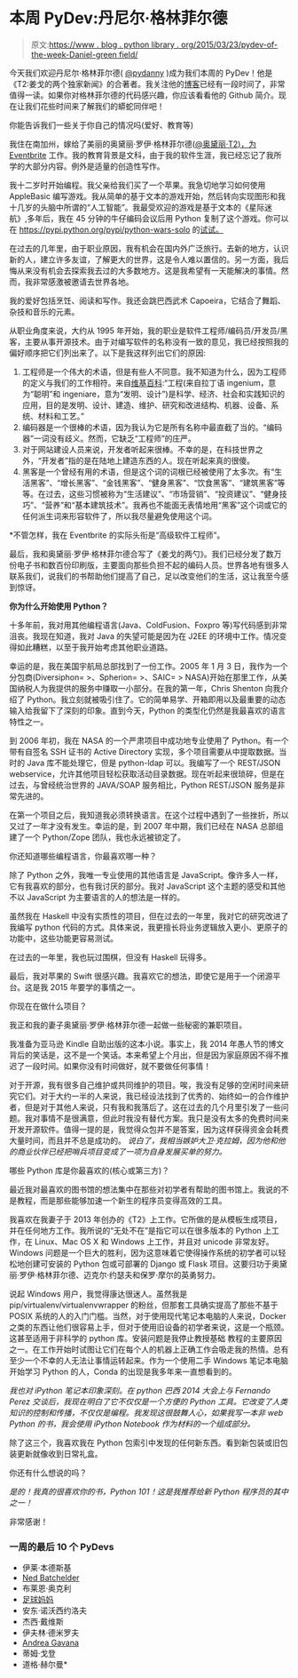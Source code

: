 # 本周 PyDev:丹尼尔·格林菲尔德

> 原文:[https://www . blog . python library . org/2015/03/23/pydev-of-the-week-Daniel-green field/](https://www.blog.pythonlibrary.org/2015/03/23/pydev-of-the-week-daniel-greenfield/)

今天我们欢迎丹尼尔·格林菲尔德( [@pydanny](https://twitter.com/pydanny) )成为我们本周的 PyDev！他是《T2:姜戈的两个独家新闻》的合著者。我关注他的[博客](http://www.pydanny.com/)已经有一段时间了，非常值得一读。如果你对格林菲尔德的代码感兴趣，你应该看看他的 Github 简介。现在让我们花些时间来了解我们的蟒蛇同伴吧！

你能告诉我们一些关于你自己的情况吗(爱好、教育等)

我住在南加州，嫁给了美丽的奥黛丽·罗伊·格林菲尔德([@奥黛丽·T2)，为](https://twitter.com/audreyr) [Eventbrite](http://www.eventbrite.com/) 工作。我的教育背景是文科，由于我的软件生涯，我已经忘记了我所学的大部分内容。例外是适量的创造性写作。

我十二岁时开始编程。我父亲给我们买了一个苹果。我急切地学习如何使用 AppleBasic 编写游戏。我从简单的基于文本的游戏开始，然后转向实现图形和我十几岁的头脑中所谓的“人工智能”。我最受欢迎的游戏是基于文本的《星际迷航》,多年后，我在 45 分钟的牛仔编码会议后用 Python 复制了这个游戏。你可以在 https://pypi.python.org/pypi/python-wars-solo 的[试试。](https://pypi.python.org/pypi/python-wars-solo)

在过去的几年里，由于职业原因，我有机会在国内外广泛旅行。去新的地方，认识新的人，建立许多友谊，了解更大的世界，这是令人难以置信的。另一方面，我后悔从来没有机会去探索我去过的大多数地方。这是我希望有一天能解决的事情。然而，我非常感激被邀请去世界各地。

我的爱好包括烹饪、阅读和写作。我还会跳巴西武术 Capoeira，它结合了舞蹈、杂技和音乐的元素。

从职业角度来说，大约从 1995 年开始，我的职业是软件工程师/编码员/开发员/黑客，主要从事开源技术。由于对编写软件的名称没有一致的意见，我已经按照我的偏好顺序把它们列出来了。以下是我这样列出它们的原因:

1.  工程师是一个伟大的术语，但是有些人不同意。我不知道为什么，因为工程师的定义与我们的工作相符。来自[维基百科](http://en.wikipedia.org/wiki/Engineering):“工程(来自拉丁语 ingenium，意为“聪明”和 ingeniare，意为“发明、设计”)是科学、经济、社会和实践知识的应用，目的是发明、设计、建造、维护、研究和改进结构、机器、设备、系统、材料和工艺。”
2.  编码器是一个很棒的术语，因为我认为它是所有名称中最直截了当的。“编码器”一词没有歧义。然而，它缺乏“工程师”的庄严。
3.  对于网站建设人员来说，开发者听起来很棒。不幸的是，在科技世界之外，“开发者”指的是在陆地上建造东西的人。现在听起来真的很傻。
4.  黑客是一个曾经有用的术语，但是这个词的词根已经被使用了太多次。有“生活黑客”、“增长黑客”、“金钱黑客”、“健身黑客”、“饮食黑客”、“建筑黑客”等等。在过去，这些习惯被称为“生活建议”、“市场营销”、“投资建议”、“健身技巧”、“营养”和“基本建筑技术”。我再也不能面无表情地用“黑客”这个词或它的任何派生词来形容软件了，所以我尽量避免使用这个词。

 *不管怎样，我在 Eventbrite 的实际头衔是“高级软件工程师”。

最后，我和奥黛丽·罗伊·格林菲尔德合写了《姜戈的两勺》。我们已经分发了数万份电子书和数百份印刷版，主要面向那些负担不起的编码人员。世界各地有很多人联系我们，说我们的书帮助他们提高了自己，足以改变他们的生活，这让我至今感到惊讶。

**你为什么开始使用 Python？**

十多年前，我对用其他编程语言(Java、ColdFusion、Foxpro 等)写代码感到非常沮丧。我现在知道，我对 Java 的失望可能是因为在 J2EE 的环境中工作。情况变得如此糟糕，以至于我开始考虑其他职业道路。

幸运的是，我在美国宇航局总部找到了一份工作。2005 年 1 月 3 日，我作为一个分包商(Diversiphon= >、Spherion= >、SAIC= > NASA)开始在那里工作，从美国纳税人为我提供的服务中赚取一小部分。在我的第一年，Chris Shenton 向我介绍了 Python。我立刻就被吸引住了。它的简单易学、开箱即用以及最重要的动态输入给我留下了深刻的印象。直到今天，Python 的类型化仍然是我最喜欢的语言特性之一。

到 2006 年初，我在 NASA 的一个严肃项目中成功地专业使用了 Python。有一个带有自签名 SSH 证书的 Active Directory 实现，多个项目需要从中提取数据。当时的 Java 库不能处理它，但是 python-ldap 可以。我编写了一个 REST/JSON webservice，允许其他项目轻松获取活动目录数据。现在听起来很琐碎，但是在过去，与曾经统治世界的 JAVA/SOAP 服务相比，Python REST/JSON 服务是非常先进的。

在第一个项目之后，我知道我必须转换语言。在这个过程中遇到了一些挫折，所以又过了一年才没有发生。幸运的是，到 2007 年中期，我们已经在 NASA 总部组建了一个 Python/Zope 团队，我也永远被锁定了。

你还知道哪些编程语言，你最喜欢哪一种？

除了 Python 之外，我唯一专业使用的其他语言是 JavaScript。像许多人一样，它有我喜欢的部分，也有我讨厌的部分。我对 JavaScript 这个主题的感受和其他不以 JavaScript 为主要语言的人的想法是一样的。

虽然我在 Haskell 中没有实质性的项目，但在过去的一年里，我对它的研究改进了我编写 python 代码的方式。具体来说，我更擅长将业务逻辑放入更小、更原子的功能中，这些功能更容易测试。

在过去的一年里，我也玩过围棋，但没有 Haskell 玩得多。

最后，我对苹果的 Swift 很感兴趣。我喜欢它的想法，即使它是用于一个闭源平台。这是我 2015 年要学的事情之一。

你现在在做什么项目？

我正和我的妻子奥黛丽·罗伊·格林菲尔德一起做一些秘密的兼职项目。

我准备为亚马逊 Kindle 自助出版的这本小说。事实上，我 2014 年愚人节的博文背后的笑话是，这不是一个笑话。本来希望上个月出，但是因为家庭原因不得不推迟了一段时间。如果你没有时间做好，就不要做任何事情！

对于开源，我有很多自己维护或共同维护的项目。唉，我没有足够的空闲时间来研究它们。对于大约一半的人来说，我已经设法找到了优秀的、始终如一的合作维护者，但是对于其他人来说，只有我和我落后了。这在过去的几个月里引发了一些问题。我对事情不是很满意，但此时我没有替代方案。我只是没有太多的免费时间来开发开源软件。值得一提的是，我觉得众包并不是答案，因为这样获得资金会耗费大量时间，而且并不总是成功的。
 *说白了，我相当嫉妒大卫·克拉姆，因为他和他的商业伙伴已经把哨兵项目变成了一项为自身发展买单的努力。*

哪些 Python 库是你最喜欢的(核心或第三方)？

最近我对最喜欢的图书馆的想法集中在那些对初学者有帮助的图书馆上。我说的不是教程，而是那些能够加速一个新生的程序员变得高效的工具。

我喜欢在我妻子于 2013 年创办的《T2》上工作。它所做的是从模板生成项目，并在任何地方工作。我所说的“无处不在”是指它可以在很多版本的 Python 上工作，在 Linux、Mac OS X 和 Windows 上工作，并且对 unicode 非常友好。Windows 问题是一个巨大的胜利，因为这意味着它使得操作系统的初学者可以轻松地创建可安装的 Python 包或可部署的 Django 或 Flask 项目。这要归功于奥黛丽·罗伊·格林菲尔德、迈克尔·约瑟夫和保罗·摩尔的英勇努力。

说起 Windows 用户，我觉得康达很迷人。虽然我是 pip/virtualenv/virtualenvwrapper 的粉丝，但那套工具确实提高了那些不基于 POSIX 系统的人的入门门槛。当然，对于使用现代笔记本电脑的人来说，Docker 之类的东西让他们很容易上手，但对于使用旧设备的初学者来说，这是一个瓶颈。这甚至适用于非科学的 python 库。安装问题是我停止教授基础
教程的主要原因之一。在工作开始时试图让它们在每个人的机器上正确工作会吸走我的热情。总有至少一个不幸的人无法让事情运转起来。作为一个使用二手 Windows 笔记本电脑开始学习 Python 的人，Conda 的出现是我多年来一直想看到的。

*我也对 iPython 笔记本印象深刻。在 python 巴西 2014 大会上与 Fernando Perez 交谈后，我现在明白了它不仅仅是一个方便的 Python 工具。它改变了人类知识的控制和传播，不仅仅是编程。我发现这很鼓舞人心，如果我写一本非 web Python 的书，我会使用 iPython Notebook 作为材料的一个组成部分。*

除了这三个，我喜欢我在 Python 包索引中发现的任何新东西。看到新包装或旧包装更新就像收到日常礼盒。

你还有什么想说的吗？

*是的！我真的很喜欢你的书，Python 101！这是我推荐给新 Python 程序员的其中之一！*

非常感谢！

### 一周的最后 10 个 PyDevs

*   伊莱·本德斯基
*   [Ned Batchelder](https://www.blog.pythonlibrary.org/2015/03/09/pydev-of-the-week-ned-batchelder/)
*   布莱恩·奥克利
*   [足球妈妈](https://www.blog.pythonlibrary.org/2015/02/23/pydev-of-the-week-maciej-fijalkowski/)
*   安东·诺沃西约洛夫
*   杰西·戴维斯
*   伊夫林·德米罗夫
*   [Andrea Gavana](https://www.blog.pythonlibrary.org/2015/01/26/pydev-of-the-week-andrea-gavana/)
*   蒂姆·戈登
*   道格·赫尔曼*